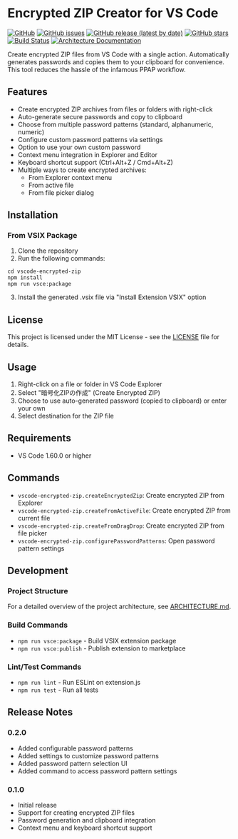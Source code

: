 # Encrypted ZIP Creator for VS Code

[![GitHub](https://img.shields.io/github/license/purpleheadz/vscode-encrypted-zip)](https://github.com/purpleheadz/vscode-encrypted-zip/blob/main/LICENSE)
[![GitHub issues](https://img.shields.io/github/issues/purpleheadz/vscode-encrypted-zip)](https://github.com/purpleheadz/vscode-encrypted-zip/issues)
[![GitHub release (latest by date)](https://img.shields.io/github/v/release/purpleheadz/vscode-encrypted-zip)](https://github.com/purpleheadz/vscode-encrypted-zip/releases)
[![GitHub stars](https://img.shields.io/github/stars/purpleheadz/vscode-encrypted-zip)](https://github.com/purpleheadz/vscode-encrypted-zip/stargazers)
[![Build Status](https://github.com/purpleheadz/vscode-encrypted-zip/actions/workflows/cicd.yaml/badge.svg)](https://github.com/purpleheadz/vscode-encrypted-zip/actions)
[![Architecture Documentation](https://img.shields.io/badge/docs-architecture-blue)](https://github.com/purpleheadz/vscode-encrypted-zip/blob/main/ARCHITECTURE.md)

Create encrypted ZIP files from VS Code with a single action. Automatically generates passwords and copies them to your clipboard for convenience.
This tool reduces the hassle of the infamous PPAP workflow.

## Features

- Create encrypted ZIP archives from files or folders with right-click
- Auto-generate secure passwords and copy to clipboard
- Choose from multiple password patterns (standard, alphanumeric, numeric)
- Configure custom password patterns via settings
- Option to use your own custom password
- Context menu integration in Explorer and Editor
- Keyboard shortcut support (Ctrl+Alt+Z / Cmd+Alt+Z)
- Multiple ways to create encrypted archives:
  - From Explorer context menu
  - From active file
  - From file picker dialog

## Installation

### From VSIX Package
1. Clone the repository
2. Run the following commands:
```
cd vscode-encrypted-zip
npm install
npm run vsce:package
```
3. Install the generated .vsix file via "Install Extension VSIX" option

## License

This project is licensed under the MIT License - see the [LICENSE](LICENSE) file for details.

## Usage

1. Right-click on a file or folder in VS Code Explorer
2. Select "暗号化ZIPの作成" (Create Encrypted ZIP)
3. Choose to use auto-generated password (copied to clipboard) or enter your own
4. Select destination for the ZIP file

## Requirements

- VS Code 1.60.0 or higher

## Commands

- `vscode-encrypted-zip.createEncryptedZip`: Create encrypted ZIP from Explorer
- `vscode-encrypted-zip.createFromActiveFile`: Create encrypted ZIP from current file
- `vscode-encrypted-zip.createFromDragDrop`: Create encrypted ZIP from file picker
- `vscode-encrypted-zip.configurePasswordPatterns`: Open password pattern settings

## Development

### Project Structure
For a detailed overview of the project architecture, see [ARCHITECTURE.md](ARCHITECTURE.md).

### Build Commands
- `npm run vsce:package` - Build VSIX extension package
- `npm run vsce:publish` - Publish extension to marketplace

### Lint/Test Commands
- `npm run lint` - Run ESLint on extension.js
- `npm run test` - Run all tests

## Release Notes

### 0.2.0
- Added configurable password patterns
- Added settings to customize password patterns
- Added password pattern selection UI
- Added command to access password pattern settings

### 0.1.0
- Initial release
- Support for creating encrypted ZIP files
- Password generation and clipboard integration
- Context menu and keyboard shortcut support
